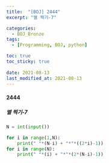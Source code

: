 ```yaml
---
title:  "[BOJ] 2444"
excerpt: "별 찍기-7"

categories:
  - BOJ_Bronze
tags:
  - [Programming, BOJ, python]

toc: true
toc_sticky: true
 
date: 2021-08-13
last_modified_at: 2021-08-13
---
```

#### 2444
##### 별 찍기-7
```python
N = int(input())

for i in range(1,N):
    print(" "*(N-i) + "*"*((2*i)-1))
for i in range(N):
    print(" "*(i) + "*"*(2*(N-i)-1))
```